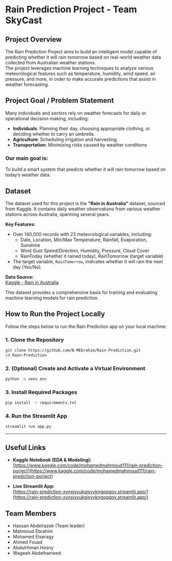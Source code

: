 # Rain Prediction Project - Team SkyCast

## Project Overview
The Rain Prediction Project aims to build an intelligent model capable of predicting whether it will rain tomorrow based on real-world weather data collected from Australian weather stations.  
The project leverages machine learning techniques to analyze various meteorological features such as temperature, humidity, wind speed, air pressure, and more, in order to make accurate predictions that assist in weather forecasting.


## Project Goal / Problem Statement

Many individuals and sectors rely on weather forecasts for daily or operational decision-making, including:

- **Individuals**: Planning their day, choosing appropriate clothing, or deciding whether to carry an umbrella.
- **Agriculture**: Scheduling irrigation and harvesting.
- **Transportation**: Minimizing risks caused by weather conditions

### Our main goal is:
To build a smart system that predicts whether it will rain tomorrow based on today’s weather data.

## Dataset
The dataset used for this project is the **"Rain in Australia"** dataset, sourced from Kaggle. It contains daily weather observations from various weather stations across Australia, spanning several years.

**Key Features:**
- Over 140,000 records with 23 meteorological variables, including:
  - Date, Location, Min/Max Temperature, Rainfall, Evaporation, Sunshine
  - Wind Gust Speed/Direction, Humidity, Pressure, Cloud Cover
  - RainToday (whether it rained today), RainTomorrow (target variable)
- The target variable, `RainTomorrow`, indicates whether it will rain the next day (Yes/No).


**Data Source:**  
[Kaggle - Rain in Australia](https://www.kaggle.com/datasets/jsphyg/weather-dataset-rattle-package)

This dataset provides a comprehensive basis for training and evaluating machine learning models for rain prediction.


## How to Run the Project Locally

Follow the steps below to run the Rain Prediction app on your local machine:

### 1. Clone the Repository
```bash
git clone https://github.com/B-MEbrahim/Rain-Prediction.git
cd Rain-Prediction
```

### 2. (Optional) Create and Activate a Virtual Environment
```bash
python -m venv env
```

### 3. Install Required Packages
```bash
pip install -r requirements.txt
```

### 4. Run the Streamlit App
```bash
streamlit run app.py
```

-------------
## Useful Links

- **Kaggle Notebook (EDA & Modeling):**  
  [https://www.kaggle.com/code/mohamedmahmoud111/rain-prediction-porject](https://www.kaggle.com/code/mohamedmahmoud111/rain-prediction-porject)

- **Live Streamlit App:**  
  [https://rain-prediction-xynsjsyukgjsyykngqqgqy.streamlit.app/](https://rain-prediction-xynsjsyukgjsyykngqqgqy.streamlit.app/)
## Team Members

- Hassan Abdelrazek (Team leader)
- Mahmoud Ebrahim  
- Mohamed Elseragy
- Ahmed Fouad  
- Abdulrhman Hosny  
- Wageeh Abdelhameed  
